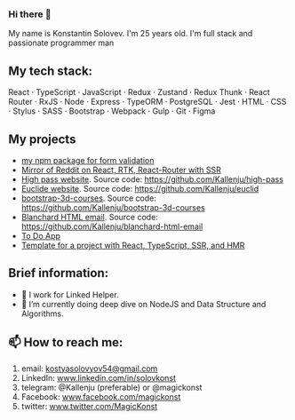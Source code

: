 [](https://www.codewars.com/users/Kallenju/badges/large)

### Hi there 👋
My name is Konstantin Solovev. I'm 25 years old. I'm full stack and passionate programmer man

## My tech stack:
React · TypeScript · JavaScript · Redux · Zustand · Redux Thunk · React Router · RxJS · Node · Express · TypeORM · PostgreSQL · Jest · HTML · CSS · Stylus · SASS · Bootstrap · Webpack · Gulp · Git · Figma


## My projects
- [my npm package for form validation](https://github.com/Kallenju/simpower-validation)
- [Mirror of Reddit on React, RTK, React-Router with SSR](https://github.com/Kallenju/reddit-mirror)
- [High pass website](https://kallenju.github.io/high-pass/). Source code: https://github.com/Kallenju/high-pass
- [Euclide website](https://kallenju.github.io/euclid/). Source code: https://github.com/Kallenju/euclid
- [bootstrap-3d-courses](https://kallenju.github.io/bootstrap-3d-courses/). Source code: https://github.com/Kallenju/bootstrap-3d-courses
- [Blanchard HTML email](https://kallenju.github.io/blanchard-html-email/). Source code: https://github.com/Kallenju/blanchard-html-email
- [To Do App](https://github.com/Kallenju/ToDoApp)
- [Template for a project with React, TypeScript, SSR, and HMR](https://github.com/Kallenju/template-for-react-ts-ssr-hmr)


## Brief information:
- 💼 I work for Linked Helper.
- 🌱 I’m currently doing deep dive on NodeJS and Data Structure and Algorithms.


## 📫 How to reach me:
1) email: kostyasolovyov54@gmail.com
2) LinkedIn: www.linkedin.com/in/solovkonst
3) telegram: @Kallenju (preferable) or @magickonst
4) Facebook: www.facebook.com/magickonst
5) twitter: www.twitter.com/MagicKonst
